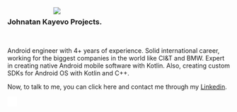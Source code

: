 <img src="https://lh3.googleusercontent.com/pw/AM-JKLUsZUIIYoDnTMRJbl2S3MsWc_Clb_eKrHjvsP0oHoWBgZ1PvZC5W3HcC90hlW1IjczF9RT0c7wkJdQFldRzzpBeEq79grtg2VX9VdvumwUTgvEh2IBO-uoe96JcbpsKLJiTc8RRma08Bl2V9D6dF1OGOQ=w749-h649-no?authuser=0" min-width="400px" max-width="400px" width="400px" align="right" >

### Johnatan Kayevo Projects.
</br>

Android engineer with 4+ years of experience. Solid international career, working for the biggest companies in the world like CI&T and BMW. Expert in creating native Android mobile software with Kotlin. Also, creating custom SDKs for Android OS with Kotlin and C++.  

Now, to talk to me, you can click here and contact me through my [Linkedin](https://www.linkedin.com/in/kayevo/).
</br>

<a href="https://www.linkedin.com/in/johnatan-kayevo-b744671a4/" target="_blank"><img align="left" alt="LinkedIn" width="22px" src="https://github.com/Aakarsh-B/trying-repos/blob/master/linkedin.svg"                                                                        
 /></a>

<!--
**Kayevo/Kayevo** is a ✨ _special_ ✨ repository because its `README.md` (this file) appears on your GitHub profile.

Here are some ideas to get you started:

- 🔭 I’m currently working on ...
- 🌱 I’m currently learning ...
- 👯 I’m looking to collaborate on ...
- 🤔 I’m looking for help with ...
- 💬 Ask me about ...
- 📫 How to reach me: ...
- 😄 Pronouns: ...
- ⚡ Fun fact: ...
-->
